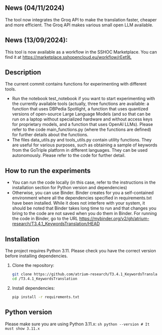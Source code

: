 ## News (04/11/2024)
The tool now integrates the Groq API to make the translation faster, cheaper and more efficient. The Groq API makes various small open LLM available.



## News (13/09/2024): 
This tool is now available as a workflow in the SSHOC Marketplace. You can find it at https://marketplace.sshopencloud.eu/workflow/rEet9L



## Description

The current commit contains functions for experimenting with different tools.

- Run the notebook test_notebook if you want to start experimenting with the currently available tools (actually, three functions are available: a function that uses DBPedia Spotlight, a function that uses quantized versions of open-source Large Language Models (and so that can be run on a laptop without specialized hardware and without access keys for proprietary models, and a function that uses OpenAI LLMs). Please refer to the code main_functions.py (where the functions are defined) for further details about the functions.
- The files data_utils.py and tools_utils.py contain utility functions. They are useful for various purposes, such as obtaining a sample
of keywords from the GoTriple platform in different languages. They can be used autonomously. Please refer to the code for further detail.

## How to run the experiments

- You can run the code locally (in this case, refer to the instructions in the installation section for Python version and dependencies)
- Otherwise, you can use Binder. Binder creates for you a self-contained environment where all the dependencies specified in requirements.txt have been installed. While it does not interfere with your system, it should be noted that Binder takes long time to run and that 
changes you bring to the code are not saved when you do them in Binder. 
For running the code in Binder, go to the URL https://mybinder.org/v2/gh/atrium-research/T3.4.1_KeywordsTranslation/HEAD


## Installation

The project requires Python 3.11. Please check you have the correct version before installing dependencies.


1. Clone the repository:
    ```sh
    git clone https://github.com/atrium-research/T3.4.1_KeywordsTranslation
    cd /T3.4.1_KeywordsTranslation
    ```

2. Install dependencies:
    ```sh
    pip install -r requirements.txt
    ```

## Python version

Please make sure you are using Python 3.11.x:
    ```sh
    python --version
    # It must show 3.11.x
    ```
